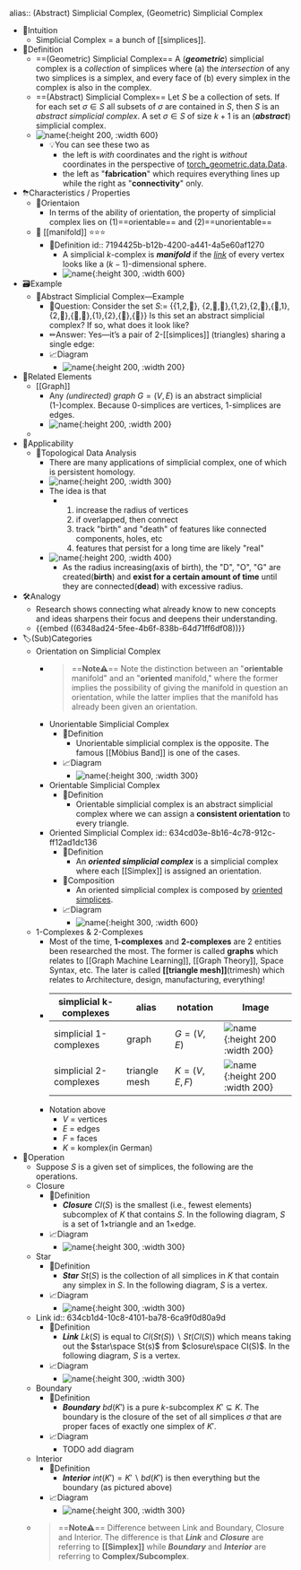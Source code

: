 alias:: (Abstract) Simplicial Complex, (Geometric) Simplicial Complex

- 🧠Intuition
	- Simplicial Complex = a bunch of [[simplices]].
- 📝Definition
	- ==(Geometric) Simplicial Complex==
	  A (***geometric***) simplicial complex is a *collection* of simplices where (a) the *intersection* of any two simplices is a simplex, and every face of (b) every simplex in the complex is also in the complex.
	- ==(Abstract) Simplicial Complex==
	  Let $S$ be a collection of sets. If for each set $\sigma\in S$ all subsets of $\sigma$ are contained in $S$, then $S$ is an *abstract simplicial complex*. A set $\sigma\in S$ of size $k+1$ is an (***abstract***) simplicial complex.
	- ![name](../assets/simplicial_complex.png){:height 200, :width 600}
		- 💡You can see these two as
			- the left is *with* coordinates and the right is *without* coordinates in the perspective of [torch_geometric.data.Data](https://pytorch-geometric.readthedocs.io/en/latest/modules/data.html#torch_geometric.data.Data).
			- the left as "**fabrication**" which requires everything lines up while the right as "**connectivity**" only.
- ⛈Characteristics / Properties
	- 📌Orientaion
		- In terms of the ability of orientation, the property of simplicial complex lies on (1)==orientable== and (2)==unorientable==
	- 📌 [[manifold]] ⭐⭐⭐
		- 📝Definition
		  id:: 7194425b-b12b-4200-a441-4a5e60af1270
			- A simplicial $k$-complex is ***manifold*** if the [*link*](((634cb1d4-10c8-4101-ba78-6ca9f0d80a9d))) of every vertex looks like a $(k-1)$-dimensional sphere.
			- ![name](../assets/manifold_k_simplicial_complex.png){:height 300, :width 600}
- 🗃Example
	- 📌Abstract Simplicial Complex—Example
		- 💬Question: Consider the set $S:=$ {{1,2,🖤}, {2,🖤,🙂},{1,2},{2,🖤},{🖤,1},{2,🙂},{🖤,🙂},{1},{2},{🖤},{🙂}} Is this set an abstract simplicial complex? If so, what does it look like?
		- ✏Answer: Yes—it’s a pair of 2-[[simplices]] (triangles) sharing a single edge:
		- 📈Diagram
			- ![name](../assets/abstract_simplicial_complex.png){:height 200, :width 200}
- 🧬Related Elements
	- [[Graph]]
		- Any *(undirected) graph* $G = (V,E)$ is an abstract simplicial (1-)complex. Because 0-simplices are vertices, 1-simplices are edges.
		- ![name](../assets/abstract_simplicial_complex_graph.png){:height 200, :width 200}
	-
- 🤳Applicability
	- 📌Topological Data Analysis
		- There are many applications of simplicial complex, one of which is persistent homology.
		- ![name](../assets/topological_data_analysis.gif){:height 200, :width 300}
		- The idea is that
			- 1. increase the radius of vertices
			  2. if overlapped, then connect
			  3. track "birth" and "death" of features like connected components, holes, etc
			  4. features that persist for a long time are likely "real"
		- ![name](../assets/topological_data_analysis.png){:height 200, :width 400}
			- As the radius increasing(axis of birth), the "D", "O", "G" are created(**birth**) and **exist for a certain amount of time** until they are connected(**dead**) with excessive radius.
- 🛠Analogy
	- Research shows connecting what already know to new concepts and ideas sharpens their focus and deepens their understanding.
	- {{embed ((6348ad24-5fee-4b6f-838b-64d71ff6df08))}}
- 🏷(Sub)Categories
	- Orientation on Simplicial Complex
		- > ==**Note⚠**== Note the distinction between an "**orientable** manifold" and an "**oriented** manifold," where the former implies the possibility of giving the manifold in question an orientation, while the latter implies that the manifold has already been given an orientation.
		- Unorientable Simplicial Complex
			- 📝Definition
				- Unorientable simplicial complex is the opposite. The famous [[Möbius Band]] is one of the cases.
			- 📈Diagram
				- ![name](../assets/unorientable_mobius_band.png){:height 300, :width 300}
		- Orientable Simplicial Complex
			- 📝Definition
				- Orientable simplicial complex is an abstract simplicial complex where we can assign a **consistent orientation** to every triangle.
		- Oriented Simplicial Complex
		  id:: 634cd03e-8b16-4c78-912c-ff12ad1dc136
			- 📝Definition
				- An ***oriented simplicial complex*** is a simplicial complex where each [[Simplex]] is assigned an orientation.
			- 🧪Composition
				- An oriented simplicial complex is composed by [oriented simplices](((88cc3933-a6ec-4333-9f4f-2defc94f7756))).
			- 📈Diagram
				- ![name](../assets/oriented_simplicial_complex.png){:height 300, :width 600}
	- $1$-Complexes & $2$-Complexes
		- Most of the time, **1-complexes** and **2-complexes** are 2 entities been researched the most. The former is called **graphs** which relates to [[Graph Machine Learning]], [[Graph Theory]], Space Syntax, etc. The later is called **[[triangle mesh]]**(trimesh) which relates to Architecture, design, manufacturing, everything!
		- | simplicial k-complexes | alias         | notation      | Image                                                        |
		  | ---------------------- | ------------- | ------------- | ------------------------------------------------------------ |
		  | simplicial 1-complexes | graph         | $G = (V,E)$   | ![name](../assets/simplicial_1_complexes.png){:height 200 :width 200} |
		  | simplicial 2-complexes | triangle mesh | $K = (V,E,F)$ | ![name](../assets/simplicial_2_complexes.png){:height 200 :width 200} |
		- Notation above
			- $V$ = vertices
			- $E$ = edges
			- $F$ = faces
			- $K$ = komplex(in German)
- 💫Operation
	- Suppose $S$ is a given set of simplices, the following are the operations.
	- Closure
		- 📝Definition
			- ***Closure*** $Cl(S)$ is the smallest (i.e., fewest elements) subcomplex of $K$ that contains $S$. In the following diagram, $S$ is a set of 1×triangle and an 1×edge.
		- 📈Diagram
			- ![name](../assets/simplicial_complex_closure.png){:height 300, :width 300}
	- Star
		- 📝Definition
			- ***Star*** $St(S)$ is the collection of all simplices in $K$ that contain any simplex in $S$. In the following diagram, $S$ is a vertex.
		- 📈Diagram
			- ![name](../assets/simplicial_complex_star.png){:height 300, :width 300}
	- Link
	  id:: 634cb1d4-10c8-4101-ba78-6ca9f0d80a9d
		- 📝Definition
			- ***Link*** $Lk(S)$ is equal to $Cl(St(S)) \backslash St(Cl(S))$ which means taking out the $star\space St(s)$ from $closure\space Cl(S)$. In the following diagram, $S$ is a vertex.
		- 📈Diagram
			- ![name](../assets/simplicial_complex_link.png){:height 300, :width 300}
	- Boundary
		- 📝Definition
			- ***Boundary*** $bd(K')$ is a pure $k$-subcomplex $K' \subseteq K$. The boundary is the closure of the set of all simplices $\sigma$ that are proper faces of exactly one simplex of $K'$.
		- 📈Diagram
			- TODO add diagram
	- Interior
		- 📝Definition
			- ***Interior*** $int(K') = K' \backslash  bd(K')$ is then everything but the boundary (as pictured above)
		- 📈Diagram
			- ![name](../assets/simplicial_complex_interior.png){:height 300, :width 300}
	- > ==**Note⚠**== Difference between Link and Boundary, Closure and Interior. The difference is that ***Link*** and ***Closure*** are referring to **[[Simplex]]** while ***Boundary*** and ***Interior*** are referring to **Complex/Subcomplex**.